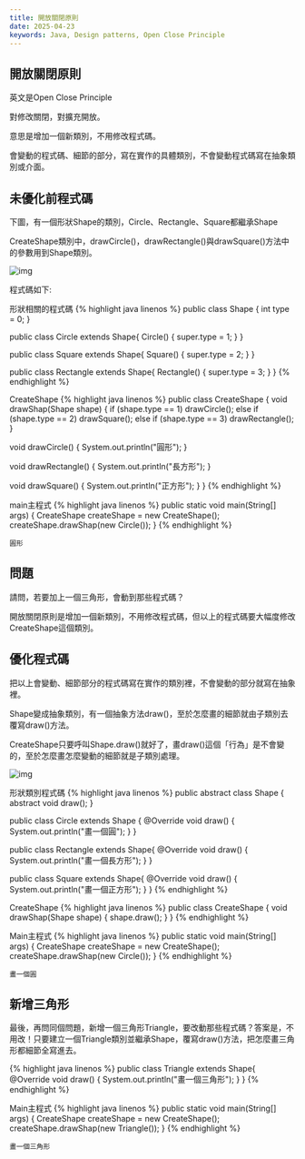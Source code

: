 ```yaml
---
title: 開放關閉原則
date: 2025-04-23
keywords: Java, Design patterns, Open Close Principle
---
```

## 開放關閉原則

英文是Open Close Principle

對修改關閉，對擴充開放。

意思是增加一個新類別，不用修改程式碼。

會變動的程式碼、細節的部分，寫在實作的具體類別，不會變動程式碼寫在抽象類別或介面。

## 未優化前程式碼

下圖，有一個形狀Shape的類別，Circle、Rectangle、Square都繼承Shape

CreateShape類別中，drawCircle()，drawRectangle()與drawSquare()方法中的參數用到Shape類別。

![img]({{site.imgurl}}/pattern/open_close1.png)

程式碼如下:

形狀相關的程式碼
{% highlight java linenos %}
public class Shape {
  int type = 0;
}

public class Circle  extends Shape{
  Circle() {
    super.type = 1;
  }
}

public class Square  extends Shape{
  Square() {
    super.type = 2;
  }
}

public class Rectangle extends Shape{
  Rectangle() {
    super.type = 3;
  }
}
{% endhighlight %}

CreateShape
{% highlight java linenos %}
public class CreateShape {
  void drawShap(Shape shape) {
    if (shape.type == 1)
      drawCircle();
    else if (shape.type == 2)
      drawSquare();
    else if (shape.type == 3)
      drawRectangle();
  }

  void drawCircle() {
    System.out.println("圓形");
  }
  
  void drawRectangle() {
    System.out.println("長方形");
  }
  
  void drawSquare() {
    System.out.println("正方形");
  }
}
{% endhighlight %}

main主程式
{% highlight java linenos %}
  public static void main(String[] args) {
    CreateShape createShape = new CreateShape();
    createShape.drawShap(new Circle());
  }
{% endhighlight %}
```
圓形
```

## 問題
請問，若要加上一個三角形，會動到那些程式碼？

開放關閉原則是增加一個新類別，不用修改程式碼，但以上的程式碼要大幅度修改CreateShape這個類別。

## 優化程式碼
把以上會變動、細節部分的程式碼寫在實作的類別裡，不會變動的部分就寫在抽象裡。

Shape變成抽象類別，有一個抽象方法draw()，至於怎麼畫的細節就由子類別去覆寫draw()方法。

CreateShape只要呼叫Shape.draw()就好了，畫draw()這個「行為」是不會變的，至於怎麼畫怎麼變動的細節就是子類別處理。

![img]({{site.imgurl}}/pattern/open_close2.png)

形狀類別程式碼
{% highlight java linenos %}
public abstract class Shape {
  abstract void draw();
}

public class Circle extends Shape {
  @Override
  void draw() {
    System.out.println("畫一個圓");
  }
}

public class Rectangle extends Shape{
  @Override
  void draw() {
    System.out.println("畫一個長方形");
  }
}

public class Square extends Shape{
  @Override
  void draw() {
    System.out.println("畫一個正方形");
  }
}
{% endhighlight %}

CreateShape
{% highlight java linenos %}
public class CreateShape {
  void drawShap(Shape shape) {
    shape.draw();
  }
}
{% endhighlight %}

Main主程式
{% highlight java linenos %}
public static void main(String[] args) {
  CreateShape createShape = new CreateShape();
  createShape.drawShap(new Circle());
}
{% endhighlight %}
```
畫一個圓
```

## 新增三角形
最後，再問同個問題，新增一個三角形Triangle，要改動那些程式碼？答案是，不用改！只要建立一個Triangle類別並繼承Shape，覆寫draw()方法，把怎麼畫三角形都細節全寫進去。

{% highlight java linenos %}
public class Triangle extends Shape{
  @Override
  void draw() {
    System.out.println("畫一個三角形");
  }
}
{% endhighlight %}

Main主程式
{% highlight java linenos %}
public static void main(String[] args) {
  CreateShape createShape = new CreateShape();
  createShape.drawShap(new Triangle());
}
{% endhighlight %}
```
畫一個三角形
```